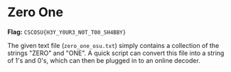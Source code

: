 # Zero One

**Flag:** `CSCOSU{H3Y_Y0UR3_N0T_T00_SH4BBY}`

The given text file (`zero_one_osu.txt`) simply contains a collection of the strings "ZERO" and "ONE". A quick script
can convert this file into a string of 1's and 0's, which can then be plugged in to an online decoder.
